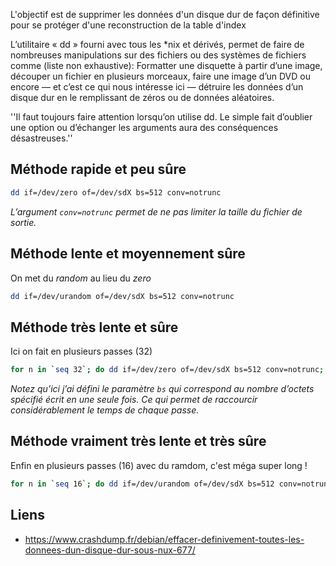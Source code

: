 L'objectif est de supprimer les données d'un disque dur de façon définitive 
pour se protéger d'une reconstruction de la table d'index

L’utilitaire « dd » fourni avec tous les *nix et dérivés, permet de faire 
de nombreuses manipulations sur des fichiers ou des systèmes de fichiers comme 
(liste non exhaustive): Formatter une disquette à partir d’une image, découper 
un fichier en plusieurs morceaux, faire une image d’un DVD ou encore — et c’est 
ce qui nous intéresse ici — détruire les données d’un disque dur en le remplissant 
de zéros ou de données aléatoires.

''Il faut toujours faire attention lorsqu’on utilise dd. Le simple fait 
d’oublier une option ou d’échanger les arguments aura des conséquences désastreuses.''

## Méthode rapide et peu sûre
``` sh
dd if=/dev/zero of=/dev/sdX bs=512 conv=notrunc
```

_L’argument `conv=notrunc` permet de ne pas limiter la taille du fichier de sortie._

## Méthode lente et moyennement sûre
On met du _random_ au lieu du _zero_

``` sh
dd if=/dev/urandom of=/dev/sdX bs=512 conv=notrunc
```

## Méthode très lente et sûre
Ici on fait en plusieurs passes (32)

``` sh
for n in `seq 32`; do dd if=/dev/zero of=/dev/sdX bs=512 conv=notrunc; done
```

_Notez qu’ici j’ai défini le paramètre `bs` qui correspond au nombre d’octets 
spécifié écrit en une seule fois. Ce qui permet de raccourcir considérablement 
le temps de chaque passe._

## Méthode vraiment très lente et très sûre
Enfin en plusieurs passes (16) avec du ramdom, c'est méga super long !

``` sh
for n in `seq 16`; do dd if=/dev/urandom of=/dev/sdX bs=512 conv=notrunc; done
```

## Liens
 * https://www.crashdump.fr/debian/effacer-definivement-toutes-les-donnees-dun-disque-dur-sous-nux-677/

<!-- --- tags: linux, security -->
